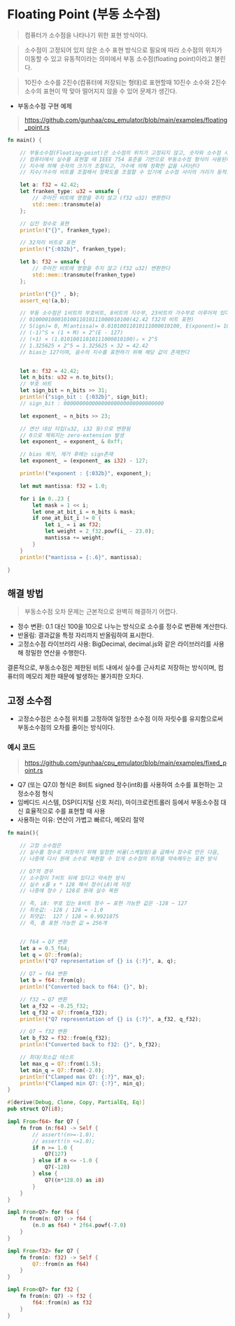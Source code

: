 # Floating Point (부동 소수점)

> 컴퓨터가 소수점을 나타나기 위한 표현 방식이다.

> 소수점이 고정되어 있지 않은 소수 표현 방식으로 필요에 따라 소수점의 위치가 이동할 수 있고 유동적이라는 의미에서 부동 소수점(floating point)이라고 불린다.

> 10진수 소수를 2진수(컴퓨터에 저장되는 형태)로 표현할때 10진수 소수와 2진수 소수의 표현이 딱 맞아 떨어지지 않을 수 있어 문제가 생긴다.

- 부동소수점 구현 예제

> https://github.com/gunhaa/cpu_emulator/blob/main/examples/floating_point.rs

```rust
fn main() {

    // 부동소수점(Floating-point)은 소수점의 위치가 고정되지 않고, 숫자와 소수점 사이의 거리가 동적으로 변하는 방식으로 표현되는 실수의 표기법이다.
    // 컴퓨터에서 실수를 표현할 때 IEEE 754 표준을 기반으로 부동소수점 형식이 사용된다.
    // 지수에 의해 숫자의 크기가 조절되고, 가수에 의해 정확한 값을 나타낸다
    // 지수/가수의 비트를 조절해서 정확도를 조절할 수 있기에 소수점 사이의 거리가 동적으로 변할 수 있다는 것이다.

    let a: f32 = 42.42;
    let franken_type: u32 = unsafe {
        // 주어진 비트에 영향을 주지 않고 (f32 u32) 변환한다
        std::mem::transmute(a)
    };

    // 십진 정수로 표현
    println!("{}", franken_type);

    // 32자리 비트로 표현
    println!("{:032b}", franken_type);

    let b: f32 = unsafe {
        // 주어진 비트에 영향을 주지 않고 (f32 u32) 변환한다
        std::mem::transmute(franken_type)
    };

    println!("{}" , b);
    assert_eq!(a,b);

    // 부동 소수점은 1비트의 부호비트, 8비트의 지수부, 23비트의 가수부로 이루어져 있다
    // 01000010001010011010111000010100(42.42 f32의 비트 표현)
    // S(ign)= 0, M(antissa)= 0.01010011010111000010100, E(xponent)= 10000100(132)
    // (-1)^S × (1 + M) × 2^(E - 127)
    // (+1) × (1.01010011010111000010100)₂ × 2^5
    // 1.325625 × 2^5 = 1.325625 × 32 ≈ 42.42
    // bias는 127이며, 음수의 지수를 표현하기 위해 해당 값이 존재한다


    let n: f32 = 42.42;
    let n_bits: u32 = n.to_bits();
    // 부호 비트
    let sign_bit = n_bits >> 31;
    println!("sign_bit : {:032b}", sign_bit);
    // sign_bit : 00000000000000000000000000000000

    let exponent_ = n_bits >> 23;

    // 연산 대상 타입(u32, i32 등)으로 변환됨
    // 0으로 채워지는 zero-extension 발생
    let exponent_ = exponent_ & 0xff;

    // bias 제거, 제거 후에는 sign존재
    let exponent_ = (exponent_ as i32) - 127;

    println!("exponent : {:032b}", exponent_);

    let mut mantissa: f32 = 1.0;

    for i in 0..23 {
        let mask = 1 << i;
        let one_at_bit_i = n_bits & mask;
        if one_at_bit_i != 0 {
            let i_ = i as f32;
            let weight = 2_f32.powf(i_ - 23.0);
            mantissa += weight;
        }
    }
    println!("mantissa = {:.6}", mantissa); 

}
```

## 해결 방법

> 부동소수점 오차 문제는 근본적으로 완벽히 해결하기 어렵다.

- 정수 변환: 0.1 대신 100을 10으로 나누는 방식으로 소수를 정수로 변환해 계산한다.
- 반올림: 결과값을 특정 자리까지 반올림하여 표시한다.
- 고정소수점 라이브러리 사용: BigDecimal, decimal.js와 같은 라이브러리를 사용해 정밀한 연산을 수행한다.

결론적으로, 부동소수점은 제한된 비트 내에서 실수를 근사치로 저장하는 방식이며, 컴퓨터의 메모리 제한 때문에 발생하는 불가피한 오차다.

## 고정 소수점

- 고정소수점은 소수점 위치를 고정하여 일정한 소수점 이하 자릿수를 유지함으로써 부동소수점의 오차를 줄이는 방식이다.

### 예시 코드
> https://github.com/gunhaa/cpu_emulator/blob/main/examples/fixed_point.rs

- Q7 (또는 Q7.0) 형식은 8비트 signed 정수(int8)를 사용하여 소수를 표현하는 고정소수점 형식
- 임베디드 시스템, DSP(디지털 신호 처리), 마이크로컨트롤러 등에서 부동소수점 대신 효율적으로 수를 표현할 때 사용
- 사용하는 이유: 연산이 가볍고 빠르다, 메모리 절약

```rust
fn main(){

    // 고정 소수점은
    // 실수를 정수로 저장하기 위해 일정한 비율(스케일링)을 곱해서 정수로 만든 다음,
    // 나중에 다시 원래 소수로 복원할 수 있게 소수점의 위치를 약속해두는 표현 방식

    // Q7의 경우
    // 소수점이 7비트 뒤에 있다고 약속한 방식
    // 실수 x를 x * 128 해서 정수(i8)에 저장
    // 나중에 정수 / 128로 원래 실수 복원

    // 즉, i8: 부호 있는 8비트 정수 → 표현 가능한 값은 -128 ~ 127
    // 최솟값: -128 / 128 = -1.0
    // 최댓값:  127 / 128 ≈ 0.9921875
    // 즉, 총 표현 가능한 값 = 256개


    // f64 → Q7 변환
    let a = 0.5_f64;
    let q = Q7::from(a);
    println!("Q7 representation of {} is {:?}", a, q);

    // Q7 → f64 변환
    let b = f64::from(q);
    println!("Converted back to f64: {}", b);

    // f32 → Q7 변환
    let a_f32 = -0.25_f32;
    let q_f32 = Q7::from(a_f32);
    println!("Q7 representation of {} is {:?}", a_f32, q_f32);

    // Q7 → f32 변환
    let b_f32 = f32::from(q_f32);
    println!("Converted back to f32: {}", b_f32);

    // 최대/최소값 테스트
    let max_q = Q7::from(1.5);
    let min_q = Q7::from(-2.0); 
    println!("Clamped max Q7: {:?}", max_q);
    println!("Clamped min Q7: {:?}", min_q);
}

#[derive(Debug, Clone, Copy, PartialEq, Eq)]
pub struct Q7(i8);

impl From<f64> for Q7 {
    fn from (n:f64) -> Self {
        // assert!(n>=-1.0);
        // assert!(n <=1.0);
        if n >= 1.0 {
            Q7(127)
        } else if n <= -1.0 {
            Q7(-128)
        } else {
            Q7((n*128.0) as i8)
        }
    }
}

impl From<Q7> for f64 {
    fn from(n: Q7) -> f64 {
        (n.0 as f64) * 2f64.powf(-7.0)
    }
}

impl From<f32> for Q7 {
    fn from(n: f32) -> Self {
        Q7::from(n as f64)
    }
}

impl From<Q7> for f32 {
    fn from(n: Q7) -> f32 {
        f64::from(n) as f32
    }
}
```